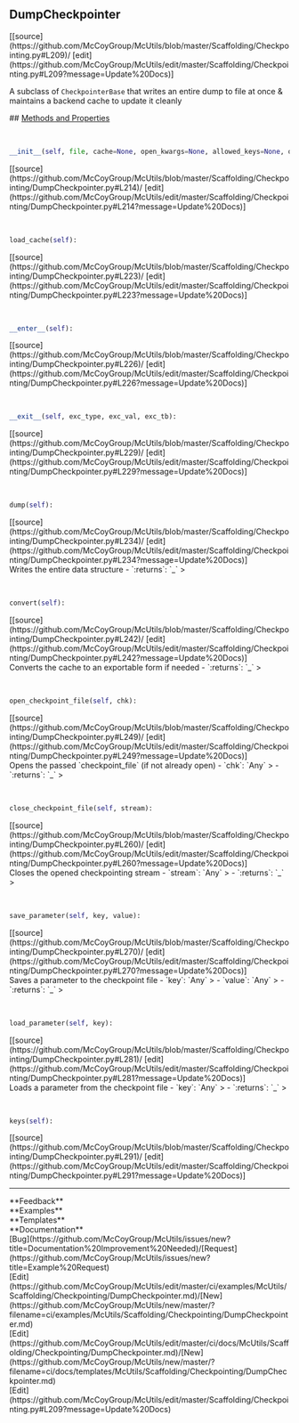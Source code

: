 ## <a id="McUtils.Scaffolding.Checkpointing.DumpCheckpointer">DumpCheckpointer</a> 

<div class="docs-source-link" markdown="1">
[[source](https://github.com/McCoyGroup/McUtils/blob/master/Scaffolding/Checkpointing.py#L209)/
[edit](https://github.com/McCoyGroup/McUtils/edit/master/Scaffolding/Checkpointing.py#L209?message=Update%20Docs)]
</div>

A subclass of `CheckpointerBase` that writes an entire dump to file at once & maintains
a backend cache to update it cleanly







<div class="collapsible-section">
 <div class="collapsible-section collapsible-section-header" markdown="1">
## <a class="collapse-link" data-toggle="collapse" href="#methods" markdown="1"> Methods and Properties</a> <a class="float-right" data-toggle="collapse" href="#methods"><i class="fa fa-chevron-down"></i></a>
 </div>
 <div class="collapsible-section collapsible-section-body collapse show" id="methods" markdown="1">
 
<a id="McUtils.Scaffolding.Checkpointing.DumpCheckpointer.__init__" class="docs-object-method">&nbsp;</a> 
```python
__init__(self, file, cache=None, open_kwargs=None, allowed_keys=None, omitted_keys=None): 
```
<div class="docs-source-link" markdown="1">
[[source](https://github.com/McCoyGroup/McUtils/blob/master/Scaffolding/Checkpointing/DumpCheckpointer.py#L214)/
[edit](https://github.com/McCoyGroup/McUtils/edit/master/Scaffolding/Checkpointing/DumpCheckpointer.py#L214?message=Update%20Docs)]
</div>


<a id="McUtils.Scaffolding.Checkpointing.DumpCheckpointer.load_cache" class="docs-object-method">&nbsp;</a> 
```python
load_cache(self): 
```
<div class="docs-source-link" markdown="1">
[[source](https://github.com/McCoyGroup/McUtils/blob/master/Scaffolding/Checkpointing/DumpCheckpointer.py#L223)/
[edit](https://github.com/McCoyGroup/McUtils/edit/master/Scaffolding/Checkpointing/DumpCheckpointer.py#L223?message=Update%20Docs)]
</div>


<a id="McUtils.Scaffolding.Checkpointing.DumpCheckpointer.__enter__" class="docs-object-method">&nbsp;</a> 
```python
__enter__(self): 
```
<div class="docs-source-link" markdown="1">
[[source](https://github.com/McCoyGroup/McUtils/blob/master/Scaffolding/Checkpointing/DumpCheckpointer.py#L226)/
[edit](https://github.com/McCoyGroup/McUtils/edit/master/Scaffolding/Checkpointing/DumpCheckpointer.py#L226?message=Update%20Docs)]
</div>


<a id="McUtils.Scaffolding.Checkpointing.DumpCheckpointer.__exit__" class="docs-object-method">&nbsp;</a> 
```python
__exit__(self, exc_type, exc_val, exc_tb): 
```
<div class="docs-source-link" markdown="1">
[[source](https://github.com/McCoyGroup/McUtils/blob/master/Scaffolding/Checkpointing/DumpCheckpointer.py#L229)/
[edit](https://github.com/McCoyGroup/McUtils/edit/master/Scaffolding/Checkpointing/DumpCheckpointer.py#L229?message=Update%20Docs)]
</div>


<a id="McUtils.Scaffolding.Checkpointing.DumpCheckpointer.dump" class="docs-object-method">&nbsp;</a> 
```python
dump(self): 
```
<div class="docs-source-link" markdown="1">
[[source](https://github.com/McCoyGroup/McUtils/blob/master/Scaffolding/Checkpointing/DumpCheckpointer.py#L234)/
[edit](https://github.com/McCoyGroup/McUtils/edit/master/Scaffolding/Checkpointing/DumpCheckpointer.py#L234?message=Update%20Docs)]
</div>
Writes the entire data structure
  - `:returns`: `_`
    >


<a id="McUtils.Scaffolding.Checkpointing.DumpCheckpointer.convert" class="docs-object-method">&nbsp;</a> 
```python
convert(self): 
```
<div class="docs-source-link" markdown="1">
[[source](https://github.com/McCoyGroup/McUtils/blob/master/Scaffolding/Checkpointing/DumpCheckpointer.py#L242)/
[edit](https://github.com/McCoyGroup/McUtils/edit/master/Scaffolding/Checkpointing/DumpCheckpointer.py#L242?message=Update%20Docs)]
</div>
Converts the cache to an exportable form if needed
  - `:returns`: `_`
    >


<a id="McUtils.Scaffolding.Checkpointing.DumpCheckpointer.open_checkpoint_file" class="docs-object-method">&nbsp;</a> 
```python
open_checkpoint_file(self, chk): 
```
<div class="docs-source-link" markdown="1">
[[source](https://github.com/McCoyGroup/McUtils/blob/master/Scaffolding/Checkpointing/DumpCheckpointer.py#L249)/
[edit](https://github.com/McCoyGroup/McUtils/edit/master/Scaffolding/Checkpointing/DumpCheckpointer.py#L249?message=Update%20Docs)]
</div>
Opens the passed `checkpoint_file` (if not already open)
  - `chk`: `Any`
    > 
  - `:returns`: `_`
    >


<a id="McUtils.Scaffolding.Checkpointing.DumpCheckpointer.close_checkpoint_file" class="docs-object-method">&nbsp;</a> 
```python
close_checkpoint_file(self, stream): 
```
<div class="docs-source-link" markdown="1">
[[source](https://github.com/McCoyGroup/McUtils/blob/master/Scaffolding/Checkpointing/DumpCheckpointer.py#L260)/
[edit](https://github.com/McCoyGroup/McUtils/edit/master/Scaffolding/Checkpointing/DumpCheckpointer.py#L260?message=Update%20Docs)]
</div>
Closes the opened checkpointing stream
  - `stream`: `Any`
    > 
  - `:returns`: `_`
    >


<a id="McUtils.Scaffolding.Checkpointing.DumpCheckpointer.save_parameter" class="docs-object-method">&nbsp;</a> 
```python
save_parameter(self, key, value): 
```
<div class="docs-source-link" markdown="1">
[[source](https://github.com/McCoyGroup/McUtils/blob/master/Scaffolding/Checkpointing/DumpCheckpointer.py#L270)/
[edit](https://github.com/McCoyGroup/McUtils/edit/master/Scaffolding/Checkpointing/DumpCheckpointer.py#L270?message=Update%20Docs)]
</div>
Saves a parameter to the checkpoint file
  - `key`: `Any`
    > 
  - `value`: `Any`
    > 
  - `:returns`: `_`
    >


<a id="McUtils.Scaffolding.Checkpointing.DumpCheckpointer.load_parameter" class="docs-object-method">&nbsp;</a> 
```python
load_parameter(self, key): 
```
<div class="docs-source-link" markdown="1">
[[source](https://github.com/McCoyGroup/McUtils/blob/master/Scaffolding/Checkpointing/DumpCheckpointer.py#L281)/
[edit](https://github.com/McCoyGroup/McUtils/edit/master/Scaffolding/Checkpointing/DumpCheckpointer.py#L281?message=Update%20Docs)]
</div>
Loads a parameter from the checkpoint file
  - `key`: `Any`
    > 
  - `:returns`: `_`
    >


<a id="McUtils.Scaffolding.Checkpointing.DumpCheckpointer.keys" class="docs-object-method">&nbsp;</a> 
```python
keys(self): 
```
<div class="docs-source-link" markdown="1">
[[source](https://github.com/McCoyGroup/McUtils/blob/master/Scaffolding/Checkpointing/DumpCheckpointer.py#L291)/
[edit](https://github.com/McCoyGroup/McUtils/edit/master/Scaffolding/Checkpointing/DumpCheckpointer.py#L291?message=Update%20Docs)]
</div>
 </div>
</div>












---


<div markdown="1" class="text-secondary">
<div class="container">
  <div class="row">
   <div class="col" markdown="1">
**Feedback**   
</div>
   <div class="col" markdown="1">
**Examples**   
</div>
   <div class="col" markdown="1">
**Templates**   
</div>
   <div class="col" markdown="1">
**Documentation**   
</div>
   <div class="col" markdown="1">
   
</div>
   <div class="col" markdown="1">
   
</div>
   <div class="col" markdown="1">
   
</div>
</div>
  <div class="row">
   <div class="col" markdown="1">
[Bug](https://github.com/McCoyGroup/McUtils/issues/new?title=Documentation%20Improvement%20Needed)/[Request](https://github.com/McCoyGroup/McUtils/issues/new?title=Example%20Request)   
</div>
   <div class="col" markdown="1">
[Edit](https://github.com/McCoyGroup/McUtils/edit/master/ci/examples/McUtils/Scaffolding/Checkpointing/DumpCheckpointer.md)/[New](https://github.com/McCoyGroup/McUtils/new/master/?filename=ci/examples/McUtils/Scaffolding/Checkpointing/DumpCheckpointer.md)   
</div>
   <div class="col" markdown="1">
[Edit](https://github.com/McCoyGroup/McUtils/edit/master/ci/docs/McUtils/Scaffolding/Checkpointing/DumpCheckpointer.md)/[New](https://github.com/McCoyGroup/McUtils/new/master/?filename=ci/docs/templates/McUtils/Scaffolding/Checkpointing/DumpCheckpointer.md)   
</div>
   <div class="col" markdown="1">
[Edit](https://github.com/McCoyGroup/McUtils/edit/master/Scaffolding/Checkpointing.py#L209?message=Update%20Docs)   
</div>
   <div class="col" markdown="1">
   
</div>
   <div class="col" markdown="1">
   
</div>
   <div class="col" markdown="1">
   
</div>
</div>
</div>
</div>